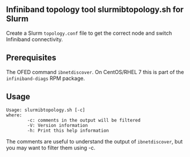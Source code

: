 Infiniband topology tool slurmibtopology.sh for Slurm
-----------------------------------------------------

Create a Slurm ```topology.conf``` file to get the correct node and switch Infiniband connectivity.

Prerequisites
-------------

The OFED command ```ibnetdiscover```.
On CentOS/RHEL 7 this is part of the ```infiniband-diags``` RPM package.

Usage
-----

```
Usage: slurmibtopology.sh [-c]
where:
        -c: comments in the output will be filtered
        -V: Version information
        -h: Print this help information
```

The comments are useful to understand the output of ```ibnetdiscover```,
but you may want to filter them using -c.
